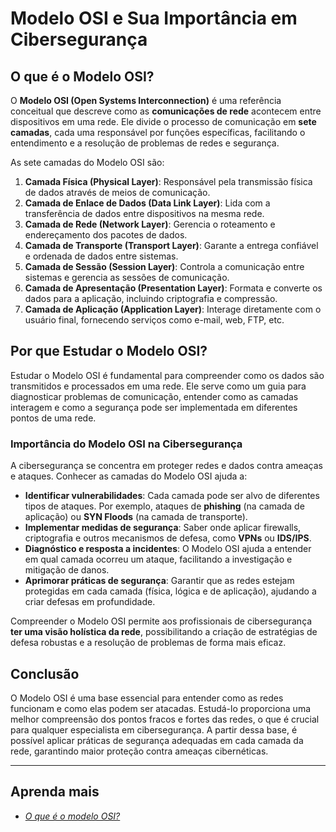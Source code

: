 # Modelo OSI e Sua Importância em Cibersegurança

## O que é o Modelo OSI?

O **Modelo OSI (Open Systems Interconnection)** é uma referência conceitual que descreve como as **comunicações de rede** acontecem entre dispositivos em uma rede. Ele divide o processo de comunicação em **sete camadas**, cada uma responsável por funções específicas, facilitando o entendimento e a resolução de problemas de redes e segurança.

As sete camadas do Modelo OSI são:

1. **Camada Física (Physical Layer)**: Responsável pela transmissão física de dados através de meios de comunicação.
2. **Camada de Enlace de Dados (Data Link Layer)**: Lida com a transferência de dados entre dispositivos na mesma rede.
3. **Camada de Rede (Network Layer)**: Gerencia o roteamento e endereçamento dos pacotes de dados.
4. **Camada de Transporte (Transport Layer)**: Garante a entrega confiável e ordenada de dados entre sistemas.
5. **Camada de Sessão (Session Layer)**: Controla a comunicação entre sistemas e gerencia as sessões de comunicação.
6. **Camada de Apresentação (Presentation Layer)**: Formata e converte os dados para a aplicação, incluindo criptografia e compressão.
7. **Camada de Aplicação (Application Layer)**: Interage diretamente com o usuário final, fornecendo serviços como e-mail, web, FTP, etc.

## Por que Estudar o Modelo OSI?

Estudar o Modelo OSI é fundamental para compreender como os dados são transmitidos e processados em uma rede. Ele serve como um guia para diagnosticar problemas de comunicação, entender como as camadas interagem e como a segurança pode ser implementada em diferentes pontos de uma rede.

### Importância do Modelo OSI na Cibersegurança

A cibersegurança se concentra em proteger redes e dados contra ameaças e ataques. Conhecer as camadas do Modelo OSI ajuda a:

- **Identificar vulnerabilidades**: Cada camada pode ser alvo de diferentes tipos de ataques. Por exemplo, ataques de **phishing** (na camada de aplicação) ou **SYN Floods** (na camada de transporte).
- **Implementar medidas de segurança**: Saber onde aplicar firewalls, criptografia e outros mecanismos de defesa, como **VPNs** ou **IDS/IPS**.
- **Diagnóstico e resposta a incidentes**: O Modelo OSI ajuda a entender em qual camada ocorreu um ataque, facilitando a investigação e mitigação de danos.
- **Aprimorar práticas de segurança**: Garantir que as redes estejam protegidas em cada camada (física, lógica e de aplicação), ajudando a criar defesas em profundidade.
  
Compreender o Modelo OSI permite aos profissionais de cibersegurança **ter uma visão holística da rede**, possibilitando a criação de estratégias de defesa robustas e a resolução de problemas de forma mais eficaz.

## Conclusão

O Modelo OSI é uma base essencial para entender como as redes funcionam e como elas podem ser atacadas. Estudá-lo proporciona uma melhor compreensão dos pontos fracos e fortes das redes, o que é crucial para qualquer especialista em cibersegurança. A partir dessa base, é possível aplicar práticas de segurança adequadas em cada camada da rede, garantindo maior proteção contra ameaças cibernéticas.

---

## Aprenda mais

- *[O que é o modelo OSI?](https://www.cloudflare.com/pt-br/learning/ddos/glossary/open-systems-interconnection-model-osi/)*